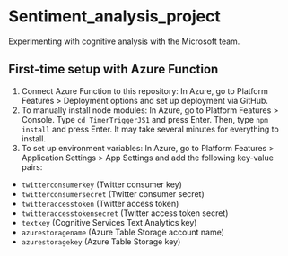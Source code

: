 # Sentiment_analysis_project
Experimenting with cognitive analysis with the Microsoft team.

## First-time setup with Azure Function
1. Connect Azure Function to this repository: In Azure, go to Platform Features > Deployment options and set up deployment via GitHub.
2. To manually install node modules: In Azure, go to Platform Features > Console. Type `cd TimerTriggerJS1` and press Enter. Then, type `npm install` and press Enter. It may take several minutes for everything to install.
3. To set up environment variables: In Azure, go to Platform Features > Application Settings > App Settings and add the following key-value pairs:

  - `twitterconsumerkey` (Twitter consumer key)
  - `twitterconsumersecret` (Twitter consumer secret)
  - `twitteraccesstoken` (Twitter access token)
  - `twitteraccesstokensecret` (Twitter access token secret)
  - `textkey` (Cognitive Services Text Analytics key)
  - `azurestoragename` (Azure Table Storage account name)
  - `azurestoragekey` (Azure Table Storage key)
